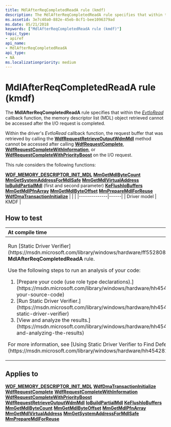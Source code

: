 ```yaml
---
title: MdlAfterReqCompletedReadA rule (kmdf)
description: The MdlAfterReqCompletedReadA rule specifies that within the EvtIoRead callback function, the memory descriptor list (MDL) object retrieved cannot be accessed after the I/O request is completed.
ms.assetid: 3e7c40a0-882e-45eb-8cf1-bee1096379ad
ms.date: 05/21/2018
keywords: ["MdlAfterReqCompletedReadA rule (kmdf)"]
topic_type:
- apiref
api_name:
- MdlAfterReqCompletedReadA
api_type:
- NA
ms.localizationpriority: medium
---
```


# MdlAfterReqCompletedReadA rule (kmdf)


The **MdlAfterReqCompletedReadA** rule specifies that within the [*EvtIoRead*](https://msdn.microsoft.com/library/windows/hardware/ff541776) callback function, the memory descriptor list (MDL) object retrieved cannot be accessed after the I/O request is completed.

Within the driver's *EvtIoRead* callback function, the request buffer that was retrieved by calling the [**WdfRequestRetrieveOutputWdmMdl**](https://msdn.microsoft.com/library/windows/hardware/ff550021) method cannot be accessed after calling [**WdfRequestComplete**](https://msdn.microsoft.com/library/windows/hardware/ff549945), [**WdfRequestCompleteWithInformation**](https://msdn.microsoft.com/library/windows/hardware/ff549948), or [**WdfRequestCompleteWithPriorityBoost**](https://msdn.microsoft.com/library/windows/hardware/ff549949) on the I/O request.

This rule considers the following functions:

[**WDF\_MEMORY\_DESCRIPTOR\_INIT\_MDL**](https://msdn.microsoft.com/library/windows/hardware/ff552396)
[**MmGetMdlByteCount**](https://msdn.microsoft.com/library/windows/hardware/ff554530)
[**MmGetSystemAddressForMdlSafe**](https://msdn.microsoft.com/library/windows/hardware/ff554559)
[**MmGetMdlVirtualAddress**](https://msdn.microsoft.com/library/windows/hardware/ff554539)
[**IoBuildPartialMdl**](https://msdn.microsoft.com/library/windows/hardware/ff548324) (first and second parameter)
[**KeFlushIoBuffers**](https://msdn.microsoft.com/library/windows/hardware/ff552041)
[**MmGetMdlPfnArray**](https://msdn.microsoft.com/library/windows/hardware/ff554537)
[**MmGetMdlByteOffset**](https://msdn.microsoft.com/library/windows/hardware/ff554533)
[**MmPrepareMdlForReuse**](https://msdn.microsoft.com/library/windows/hardware/ff554660)
[**WdfDmaTransactionInitialize**](https://msdn.microsoft.com/library/windows/hardware/ff547099)
|              |      |
|--------------|------|
| Driver model | KMDF |

How to test
-----------

<table>
<colgroup>
<col width="100%" />
</colgroup>
<thead>
<tr class="header">
<th align="left">At compile time</th>
</tr>
</thead>
<tbody>
<tr class="odd">
<td align="left"><p>Run [Static Driver Verifier](https://msdn.microsoft.com/library/windows/hardware/ff552808) and specify the <strong>MdlAfterReqCompletedReadA</strong> rule.</p>
Use the following steps to run an analysis of your code:
<ol>
<li>[Prepare your code (use role type declarations).](https://msdn.microsoft.com/library/windows/hardware/hh454281#preparing-your-source-code)</li>
<li>[Run Static Driver Verifier.](https://msdn.microsoft.com/library/windows/hardware/hh454281#running-static-driver-verifier)</li>
<li>[View and analyze the results.](https://msdn.microsoft.com/library/windows/hardware/hh454281#viewing-and-analyzing-the-results)</li>
</ol>
<p>For more information, see [Using Static Driver Verifier to Find Defects in Drivers](https://msdn.microsoft.com/library/windows/hardware/hh454281).</p></td>
</tr>
</tbody>
</table>

Applies to
----------

[**WDF\_MEMORY\_DESCRIPTOR\_INIT\_MDL**](https://msdn.microsoft.com/library/windows/hardware/ff552396)
[**WdfDmaTransactionInitialize**](https://msdn.microsoft.com/library/windows/hardware/ff547099)
[**WdfRequestComplete**](https://msdn.microsoft.com/library/windows/hardware/ff549945)
[**WdfRequestCompleteWithInformation**](https://msdn.microsoft.com/library/windows/hardware/ff549948)
[**WdfRequestCompleteWithPriorityBoost**](https://msdn.microsoft.com/library/windows/hardware/ff549949)
[**WdfRequestRetrieveOutputWdmMdl**](https://msdn.microsoft.com/library/windows/hardware/ff550021)
[**IoBuildPartialMdl**](https://msdn.microsoft.com/library/windows/hardware/ff548324)
[**KeFlushIoBuffers**](https://msdn.microsoft.com/library/windows/hardware/ff552041)
[**MmGetMdlByteCount**](https://msdn.microsoft.com/library/windows/hardware/ff554530)
[**MmGetMdlByteOffset**](https://msdn.microsoft.com/library/windows/hardware/ff554533)
[**MmGetMdlPfnArray**](https://msdn.microsoft.com/library/windows/hardware/ff554537)
[**MmGetMdlVirtualAddress**](https://msdn.microsoft.com/library/windows/hardware/ff554539)
[**MmGetSystemAddressForMdlSafe**](https://msdn.microsoft.com/library/windows/hardware/ff554559)
[**MmPrepareMdlForReuse**](https://msdn.microsoft.com/library/windows/hardware/ff554660)
 

 





